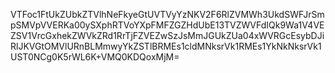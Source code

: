 VTFoc1FtUkZUbkZTVlhNeFkyeGtUVTVyYzNKV2F6RlZVMWh3UkdSWFJrSmpSMVpVVERKa00ySXphRTVoYXpFMFZGZHdUbE13TVZWVFdIQk9Wa1V4VEZSV1VrcGxhekZWVkZRd1RrTjFZVEZwSzJsMmJGUkZUa04xWVRGcEsybDJiRlJKVGtOMVlURnBLMmwyYkZSTlBRMEs1cldMNksrVk1RMEs1YkNkNksrVk1UST0NCg0K5rWL6K+VMQ0KDQoxMjM=